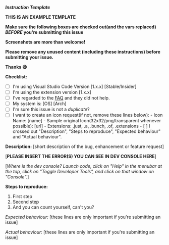_**Instruction Template**_

**THIS IS AN EXAMPLE TEMPLATE**

**Make sure the following boxes are checked out(and the vars replaced) *BEFORE* you're submitting this issue**

**Screenshots are more than welcome!**

**Please remove any unused content (including these instructions) before submitting your issue.**

**Thanks :smile:**

**Checklist:**
- [ ] I'm using Visual Studio Code Version [1.x.x] [Stable/Insider]
- [ ] I'm using the extension version [1.x.x]
- [ ] I've regarded to the [FAQ](https://github.com/robertohuertasm/vscode-icons/blob/master/README.md#faqs) and they did not help.
- [ ] My system is: [OS] [Arch]
- [ ] I'm sure this issue is not a *duplicate*?
- [ ] I want to create an icon request(if not, remove these lines below):
      - Icon Name: [name]
      - Sample original Icon(32x32/png/transparent whenever possible): [url]
      - Extensions: .just, .a, .bunch, .of, .extensions
      - [ ] I crossed out "Description", "Steps to reproduce", "Expected behaviour" and "Actual behaviour".

**Description:**
[short description of the bug, enhancement or feature request]

[**PLEASE INSERT THE ERROR(S) YOU CAN SEE IN DEV CONSOLE HERE**]

[_Where is the dev console? Launch code, click on "Help" in the menubar at the top, click on "Toggle Developer Tools", and click on that window on "Console"._]

**Steps to reproduce:**
1. First step
2. Second step
3. And you can count yourself, can't you?

_Expected behaviour:_
[these lines are only important if you're submitting an issue]

_Actual behaviour:_
[these lines are only important if you're submitting an issue]
